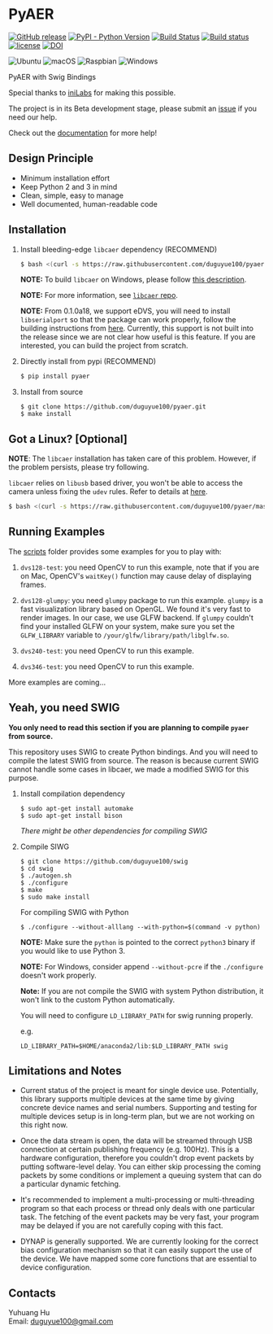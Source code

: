# PyAER

[![GitHub release](https://img.shields.io/github/release/duguyue100/pyaer.svg?style=flat-square)](https://github.com/duguyue100/pyaer)
[![PyPI - Python Version](https://img.shields.io/pypi/pyversions/pyaer.svg?style=flat-square)](https://pypi.org/project/pyaer/)
[![Build Status](https://api.travis-ci.org/duguyue100/pyaer.svg?branch=master)](https://travis-ci.org/duguyue100/pyaer)
[![Build status](https://ci.appveyor.com/api/projects/status/uf13jm7690abu11i/branch/master?svg=true)](https://ci.appveyor.com/project/duguyue100/pyaer/branch/master)
[![license](https://img.shields.io/github/license/duguyue100/pyaer.svg)](https://github.com/duguyue100/pyaer/blob/master/LICENSE)
[![DOI](https://zenodo.org/badge/DOI/10.5281/zenodo.1419354.svg)](https://doi.org/10.5281/zenodo.1419354)

![Ubuntu](https://img.shields.io/badge/OS-Ubuntu-orange.svg)
![macOS](https://img.shields.io/badge/OS-macOS-orange.svg)
![Raspbian](https://img.shields.io/badge/OS-Raspbian%20Stretch-orange.svg)
![Windows](https://img.shields.io/badge/OS-Windows-orange.svg)

PyAER with Swig Bindings

Special thanks to [iniLabs](http://inilabs.com/) for making this possible.

The project is in its Beta development stage, please submit an [issue](https://github.com/duguyue100/pyaer/issues) if you need our help.

Check out the [documentation](https://dgyblog.com/pyaer-doc/) for more help!

## Design Principle

+ Minimum installation effort
+ Keep Python 2 and 3 in mind
+ Clean, simple, easy to manage
+ Well documented, human-readable code

## Installation

1. Install bleeding-edge `libcaer` dependency (RECOMMEND)

    ```bash
    $ bash <(curl -s https://raw.githubusercontent.com/duguyue100/pyaer/master/install-libcaer.sh)
    ```

    __NOTE:__ To build `libcaer` on Windows, please follow [this description](https://github.com/inilabs/libcaer/blob/master/README.Windows).

    __NOTE:__ For more information, see [`libcaer` repo](https://github.com/inilabs/libcaer).

    __NOTE:__ From 0.1.0a18, we support eDVS, you will need to install `libserialport` so that the package can work properly, follow the building instructions from [here](https://sigrok.org/wiki/Libserialport). Currently, this support is not built into the release since we are not clear how useful is this feature. If you are interested, you can build the project from scratch.

2. Directly install from pypi (RECOMMEND)

    ```bash
    $ pip install pyaer
    ```

3. Install from source

    ```
    $ git clone https://github.com/duguyue100/pyaer.git
    $ make install
    ```

## Got a Linux? [Optional]

__NOTE__: The `libcaer` installation has taken care of this problem.
However, if the problem persists, please try following.

`libcaer` relies on `libusb` based driver, you won't be able
to access the camera unless fixing the `udev` rules. Refer to details
at [here](https://inivation.com/support/hardware/davis240/#linux).

```bash
$ bash <(curl -s https://raw.githubusercontent.com/duguyue100/pyaer/master/install-udev.sh)
```

## Running Examples

The [scripts](./scripts) folder provides some examples for you to play with:

1. `dvs128-test`: you need OpenCV to run this example, note that if you are on Mac, OpenCV's `waitKey()` function may cause delay of displaying frames.

2. `dvs128-glumpy`: you need `glumpy` package to run this example. `glumpy` is a fast visualization library based on OpenGL. We found it's very fast to render images. In our case, we use GLFW backend. If `glumpy` couldn't find your installed GLFW on your system, make sure you set the `GLFW_LIBRARY` variable to `/your/glfw/library/path/libglfw.so`.

3. `dvs240-test`: you need OpenCV to run this example.

4. `dvs346-test`: you need OpenCV to run this example.

More examples are coming...

## Yeah, you need SWIG

__You only need to read this section if you are planning to compile
`pyaer` from source.__

This repository uses SWIG to create Python bindings. And you will need to
compile the latest SWIG from source. The reason is because current SWIG
cannot handle some cases in libcaer, we made a modified SWIG for this purpose.

1. Install compilation dependency

    ```
    $ sudo apt-get install automake
    $ sudo apt-get install bison
    ```

    _There might be other dependencies for compiling SWIG_

2. Compile SIWG

    ```
    $ git clone https://github.com/duguyue100/swig
    $ cd swig
    $ ./autogen.sh
    $ ./configure
    $ make
    $ sudo make install
    ```

    For compiling SWIG with Python

    ```
    $ ./configure --without-alllang --with-python=$(command -v python)
    ```

    __NOTE:__ Make sure the `python` is pointed to the correct `python3` binary
    if you would like to use Python 3.

    __NOTE:__ For Windows, consider append `--without-pcre` if the `./configure`
    doesn't work properly.

    __Note:__ If you are not compile the SWIG with system Python distribution,
    it won't link to the custom Python automatically.

    You will need to configure `LD_LIBRARY_PATH` for swig running properly.

    e.g.

    ```
    LD_LIBRARY_PATH=$HOME/anaconda2/lib:$LD_LIBRARY_PATH swig
    ```

## Limitations and Notes

+ Current status of the project is meant for single device use. Potentially,
this library supports multiple devices at the same time by giving concrete
device names and serial numbers. Supporting and testing for multiple devices
setup is in long-term plan, but we are not working on this right now.

+ Once the data stream is open, the data will be streamed through USB connection
at certain publishing frequency (e.g. 100Hz). This is a hardware configuration,
therefore you couldn't drop event packets by putting software-level delay.
You can either skip processing the coming packets by some conditions or
implement a queuing system that can do a particular dynamic fetching.

+ It's recommended to implement a multi-processing or multi-threading
program so that each process or thread only deals with one particular task.
The fetching of the event packets may be very fast, your program may be delayed
if you are not carefully coping with this fact.

+ DYNAP is generally supported. We are currently looking for the correct
bias configuration mechanism so that it can easily support the use of the
device. We have mapped some core functions that are essential to device
configuration.

## Contacts

Yuhuang Hu  
Email: duguyue100@gmail.com
